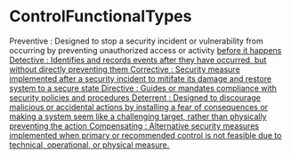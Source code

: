 # ControlFunctionalTypes

Preventive
 : Designed to stop a security incident or vulnerability from occurring by preventing unauthorized access or activity <u>before<u> it happens
Detective
 : Identifies and records events <u>after they have occurred<u>, but <u>without<u> directly preventing them
Corrective
 : Security measure implemented <u>after a security incident<u> to mitifate its damage and restore system to a secure state
Directive
 : Guides or mandates compliance with security policies and procedures
Deterrent
 : Designed to discourage malicious or accidental actions by installing a fear of consequences or making a system seem like a challenging target, rather than physically preventing the action
Compensating
 : Alternative security measures implemented when primary or recommended control is not feasible due to technical, operational, or physical measure.
